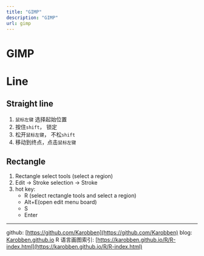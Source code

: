 ```yaml
---
title: "GIMP"
description: "GIMP"
url: gimp
---
```


# GIMP



# Line
## Straight line

1. `鼠标左键` 选择起始位置
2. 按住`shift`， 锁定
3. 松开`鼠标左键`， 不松`shift`
4. 移动到终点，点击`鼠标左键`


## Rectangle
1. Rectangle select tools (select a region)
2. Edit -> Stroke selection -> Stroke
3. hot key:
	- R (select rectangle tools and select a region)
	- Alt+E(open edit menu board)
	- S
	- Enter

---
github: [https://github.com/Karobben](https://github.com/Karobben)
blog: [Karobben.github.io](http://Karobben.github.io)
R 语言画图索引: [https://karobben.github.io/R/R-index.html](https://karobben.github.io/R/R-index.html)
